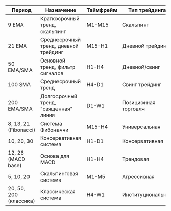 
| Период                 | Назначение                            | Таймфрейм | Тип трейдинга        | Сила сигналов                              |
| ---------------------- | ------------------------------------- | --------- | -------------------- | ------------------------------------------ |
| 9 EMA                  | Краткосрочный тренд, скальпинг        | M1-M15    | Скальпинг            | Много сигналов, средняя точность           |
| 21 EMA                 | Среднесрочный тренд, дневной трейдинг | M15-H1    | Дневной трейдинг     | Хороший баланс количества и качества       |
| 50 EMA/SMA             | Основной тренд, фильтр сигналов       | H1-H4     | Дневной/свинг        | Меньше сигналов, высокая точность          |
| 100 SMA                | Среднесрочный тренд                   | H4-D1     | Свинг трейдинг       | Мало сигналов, очень точные                |
| 200 EMA/SMA            | Долгосрочный тренд, "священная" линия | D1-W1     | Позиционная торговля | Очень мало сигналов, максимальная точность |
| 8, 13, 21 (Fibonacci)  | Система Фибоначчи                     | M15-H4    | Универсальная        | Сбалансированная система                   |
| 10, 20, 30             | Консервативная система                | H1-D1     | Консервативная       | Консервативные, надежные сигналы           |
| 12, 26 (MACD base)     | Основа для MACD                       | H1-H4     | Трендовая            | Трендовые сигналы                          |
| 5, 10, 20              | Скальпинговая система                 | M1-M5     | Агрессивная          | Много сигналов, требует фильтрации         |
| 20, 50, 200 (классика) | Классическая система                  | H4-W1     | Институциональная    | Институциональные уровни                   |
